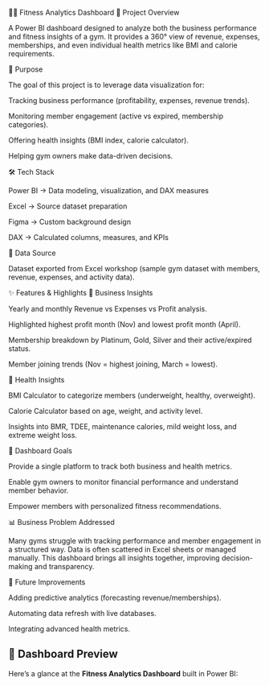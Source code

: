 🏋️‍♂️ Fitness Analytics Dashboard
📌 Project Overview

A Power BI dashboard designed to analyze both the business performance and fitness insights of a gym. It provides a 360° view of revenue, expenses, memberships, and even individual health metrics like BMI and calorie requirements.

🎯 Purpose

The goal of this project is to leverage data visualization for:

Tracking business performance (profitability, expenses, revenue trends).

Monitoring member engagement (active vs expired, membership categories).

Offering health insights (BMI index, calorie calculator).

Helping gym owners make data-driven decisions.

🛠️ Tech Stack

Power BI → Data modeling, visualization, and DAX measures

Excel → Source dataset preparation

Figma → Custom background design

DAX → Calculated columns, measures, and KPIs

📂 Data Source

Dataset exported from Excel workshop (sample gym dataset with members, revenue, expenses, and activity data).

✨ Features & Highlights
🔹 Business Insights

Yearly and monthly Revenue vs Expenses vs Profit analysis.

Highlighted highest profit month (Nov) and lowest profit month (April).

Membership breakdown by Platinum, Gold, Silver and their active/expired status.

Member joining trends (Nov = highest joining, March = lowest).

🔹 Health Insights

BMI Calculator to categorize members (underweight, healthy, overweight).

Calorie Calculator based on age, weight, and activity level.

Insights into BMR, TDEE, maintenance calories, mild weight loss, and extreme weight loss.

🔹 Dashboard Goals

Provide a single platform to track both business and health metrics.

Enable gym owners to monitor financial performance and understand member behavior.

Empower members with personalized fitness recommendations.

📊 Business Problem Addressed

Many gyms struggle with tracking performance and member engagement in a structured way. Data is often scattered in Excel sheets or managed manually. This dashboard brings all insights together, improving decision-making and transparency.

🚀 Future Improvements

Adding predictive analytics (forecasting revenue/memberships).

Automating data refresh with live databases.

Integrating advanced health metrics.

## 📸 Dashboard Preview  
Here’s a glance at the **Fitness Analytics Dashboard** built in Power BI:
